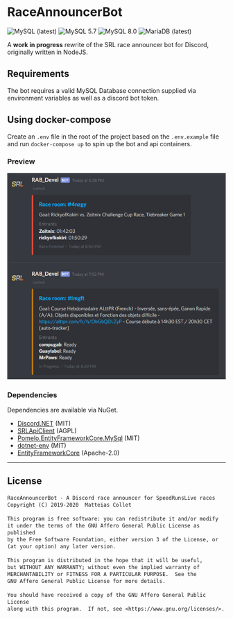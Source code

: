 ﻿# RaceAnnouncerBot

![MySQL (latest)](<https://github.com/BitPatty/RaceAnnouncerBot/workflows/MySQL%20(latest)/badge.svg>)
![MySQL 5.7](https://github.com/BitPatty/RaceAnnouncerBot/workflows/MySQL%205.7/badge.svg)
![MySQL 8.0](https://github.com/BitPatty/RaceAnnouncerBot/workflows/MySQL%208.0/badge.svg)
![MariaDB (latest)](<https://github.com/BitPatty/RaceAnnouncerBot/workflows/MariaDB%20(latest)/badge.svg>)

A **work in progress** rewrite of the SRL race announcer bot for Discord, originally written in NodeJS.

## Requirements

The bot requires a valid MySQL Database connection supplied via environment variables as well as a discord bot token.

## Using docker-compose

Create an `.env` file in the root of the project based on the `.env.example` file and run `docker-compose up` to spin up the bot and api containers.

### Preview

<p align="center">
  <img src="https://github.com/BitPatty/RaceAnnouncerBot/raw/master/preview.png" />
</p>

### Dependencies

Dependencies are available via NuGet.

- [Discord.NET](https://github.com/discord-net/Discord.Net) (MIT)
- [SRLApiClient](https://github.com/BitPatty/SRLApiClient) (AGPL)
- [Pomelo.EntityFrameworkCore.MySql](https://github.com/PomeloFoundation/Pomelo.EntityFrameworkCore.MySql) (MIT)
- [dotnet-env](https://github.com/tonerdo/dotnet-env) (MIT)
- [EntityFrameworkCore](https://github.com/dotnet/efcore) (Apache-2.0)

---

## License

```
RaceAnnouncerBot - A Discord race announcer for SpeedRunsLive races
Copyright (C) 2019-2020  Matteias Collet

This program is free software: you can redistribute it and/or modify
it under the terms of the GNU Affero General Public License as published
by the Free Software Foundation, either version 3 of the License, or
(at your option) any later version.

This program is distributed in the hope that it will be useful,
but WITHOUT ANY WARRANTY; without even the implied warranty of
MERCHANTABILITY or FITNESS FOR A PARTICULAR PURPOSE.  See the
GNU Affero General Public License for more details.

You should have received a copy of the GNU Affero General Public License
along with this program.  If not, see <https://www.gnu.org/licenses/>.
```

